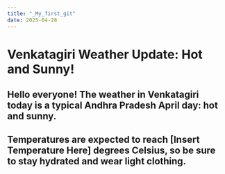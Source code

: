 ```yaml
---
title: "_My_first_git"
date: 2025-04-28
---
```

# Venkatagiri Weather Update: Hot and Sunny!
## Hello everyone! The weather in Venkatagiri today is a typical Andhra Pradesh April day: hot and sunny. 
## Temperatures are expected to reach [Insert Temperature Here] degrees Celsius, so be sure to stay hydrated and wear light clothing. 
